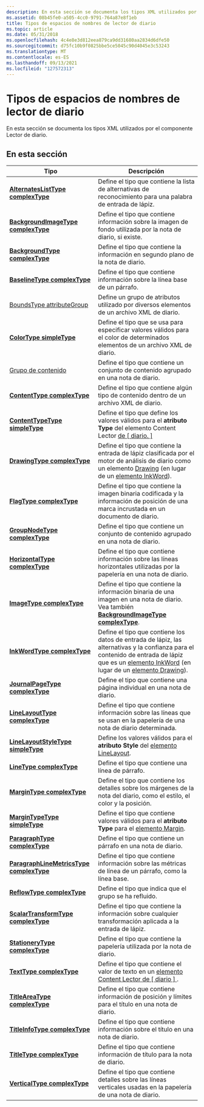 ```yaml
---
description: En esta sección se documenta los tipos XML utilizados por el componente Lector de diario.
ms.assetid: 08b45fe0-a505-4cc0-9791-764a87e8f1eb
title: Tipos de espacios de nombres de lector de diario
ms.topic: article
ms.date: 05/31/2018
ms.openlocfilehash: 4c4e8e3d812eea879ca9dd31680aa2834d6dfe50
ms.sourcegitcommit: d75fc10b9f0825bbe5ce5045c90d4045e3c53243
ms.translationtype: MT
ms.contentlocale: es-ES
ms.lasthandoff: 09/13/2021
ms.locfileid: "127572313"
---
```

# <a name="journal-reader-namespace-types"></a>Tipos de espacios de nombres de lector de diario

En esta sección se documenta los tipos XML utilizados por el componente Lector de diario.

## <a name="in-this-section"></a>En esta sección



| Tipo                                                                                  | Descripción                                                                                                                                                                                                    |
|---------------------------------------------------------------------------------------|----------------------------------------------------------------------------------------------------------------------------------------------------------------------------------------------------------------|
| [**AlternatesListType complexType**](alternateslisttype-complex-type.md)             | Define el tipo que contiene la lista de alternativas de reconocimiento para una palabra de entrada de lápiz.<br/>                                                                                                                  |
| [**BackgroundImageType complexType**](backgroundimagetype-complex-type.md)           | Define el tipo que contiene información sobre la imagen de fondo utilizada por la nota de diario, si existe.<br/>                                                                                                |
| [**BackgroundType complexType**](backgroundtype-complex-type.md)                     | Define el tipo que contiene la información en segundo plano de la nota de diario.<br/>                                                                                                                     |
| [**BaselineType complexType**](baselinetype-complex-type.md)                         | Define el tipo que contiene información sobre la línea base de un párrafo.<br/>                                                                                                                       |
| [BoundsType attributeGroup](boundstype-attributegroup.md)                            | Define un grupo de atributos utilizado por diversos elementos de un archivo XML de diario.<br/>                                                                                                             |
| [**ColorType simpleType**](colortype-simple-type.md)                                 | Define el tipo que se usa para especificar valores válidos para el color de determinados elementos de un archivo XML de diario.<br/>                                                                                      |
| [Grupo de contenido](contentgroup-group.md)                                          | Define el tipo que contiene un conjunto de contenido agrupado en una nota de diario.<br/>                                                                                                                          |
| [**ContentType complexType**](contenttype-complex-type.md)                           | Define el tipo que contiene algún tipo de contenido dentro de un archivo XML de diario.<br/>                                                                                                                      |
| [**ContentTypeType simpleType**](contenttypetype-simple-type.md)                     | Define el tipo que define los valores válidos para el **atributo Type** del elemento Content Lector [de \[ diario. \]](content-element--journal-reader.md)<br/>                                             |
| [**DrawingType complexType**](drawingtype-complex-type.md)                           | Define el tipo que contiene la entrada de lápiz clasificada por el motor de análisis de diario como un elemento [Drawing](drawing-element.md) (en lugar de un [elemento InkWord](inkword-element.md)).<br/>  |
| [**FlagType complexType**](flagtype-complex-type.md)                                 | Define el tipo que contiene la imagen binaria codificada y la información de posición de una marca incrustada en un documento de diario.<br/>                                                                         |
| [**GroupNodeType complexType**](groupnodetype-complex-type.md)                       | Define el tipo que contiene un conjunto de contenido agrupado en una nota de diario.<br/>                                                                                                                          |
| [**HorizontalType complexType**](horizontaltype-complex-type.md)                     | Define el tipo que contiene información sobre las líneas horizontales utilizadas por la papelería en una nota de diario.<br/>                                                                                         |
| [**ImageType complexType**](imagetype-complex-type.md)                               | Define el tipo que contiene la información binaria de una imagen en una nota de diario. Vea también [**BackgroundImageType complexType**](backgroundimagetype-complex-type.md).<br/>                     |
| [**InkWordType complexType**](inkwordtype-complex-type.md)                           | Define el tipo que contiene los datos de entrada de lápiz, las alternativas y la confianza para el contenido de entrada de lápiz que es un [elemento InkWord](inkword-element.md) (en lugar de un [elemento Drawing](drawing-element.md)).<br/> |
| [**JournalPageType complexType**](journalpagetype-complex-type.md)                   | Define el tipo que contiene una página individual en una nota de diario.<br/>                                                                                                                                |
| [**LineLayoutType complexType**](linelayouttype-complex-type.md)                     | Define el tipo que contiene información sobre las líneas que se usan en la papelería de una nota de diario determinada.<br/>                                                                                      |
| [**LineLayoutStyleType simpleType**](linelayoutstyletype-simple-type.md)             | Define los valores válidos para el **atributo Style** del [elemento LineLayout](linelayout-element.md).<br/>                                                                                           |
| [**LineType complexType**](linetype-complex-type.md)                                 | Define el tipo que contiene una línea de párrafo.<br/>                                                                                                                                                 |
| [**MarginType complexType**](margintype-complex-type.md)                             | Define el tipo que contiene los detalles sobre los márgenes de la nota del diario, como el estilo, el color y la posición.<br/>                                                                               |
| [**MarginTypeType simpleType**](margintypetype-simple-type.md)                       | Define el tipo que contiene valores válidos para el **atributo Type** para el [elemento Margin](margin-element.md).<br/>                                                                                |
| [**ParagraphType complexType**](paragraphtype-complex-type.md)                       | Define el tipo que contiene un párrafo en una nota de diario.<br/>                                                                                                                                          |
| [**ParagraphLineMetricsType complexType**](paragraphlinemetricstype-complex-type.md) | Define el tipo que contiene información sobre las métricas de línea de un párrafo, como la línea base.<br/>                                                                                             |
| [**ReflowType complexType**](reflowtype-complex-type.md)                             | Define el tipo que indica que el grupo se ha refluido.<br/>                                                                                                                                        |
| [**ScalarTransformType complexType**](scalartransformtype-complex-type.md)           | Define el tipo que contiene la información sobre cualquier transformación aplicada a la entrada de lápiz.<br/>                                                                                                                |
| [**StationeryType complexType**](stationerytype-complex-type.md)                     | Define el tipo que contiene la papelería utilizada por la nota de diario.<br/>                                                                                                                             |
| [**TextType complexType**](texttype-complex-type.md)                                 | Define el tipo que contiene el valor de texto en un [elemento Content Lector de \[ diario \] ](content-element--journal-reader.md).<br/>                                                                       |
| [**TitleAreaType complexType**](titleareatype-complex-type.md)                       | Define el tipo que contiene información de posición y límites para el título en una nota de diario.<br/>                                                                                                     |
| [**TitleInfoType complexType**](titleinfotype-complex-type.md)                       | Define el tipo que contiene información sobre el título en una nota de diario.<br/>                                                                                                                       |
| [**TitleType complexType**](titletype-complex-type.md)                               | Define el tipo que contiene información de título para la nota de diario.<br/>                                                                                                                              |
| [**VerticalType complexType**](verticaltype-complex-type.md)                         | Define el tipo que contiene detalles sobre las líneas verticales usadas en la papelería de una nota de diario.<br/>                                                                                                |



 

 

 





